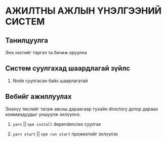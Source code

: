 # АЖИЛТНЫ АЖЛЫН ҮНЭЛГЭЭНИЙ СИСТЕМ

## Танилцуулга

Энэ хэсгийг тэргэл та бичиж оруулна

## Систем суулгахад шаардлагай зүйлс 

1. Node суулгасан байх шаарлагатай

## Вебийг ажиллуулах

Энэхүү төслийг татаж авсны дараагаар тухайн directory дотор дараах коммандуудыг уншуулж эхлүүлнэ.
1. `yarn` || `npm install` dependencies суулгах

2. `yarn start` || `npm run start` прожектийг эхлүүлэх